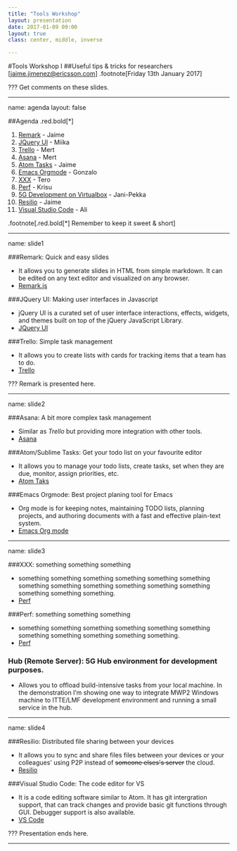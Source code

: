 ```yaml
---
title: "Tools Workshop"
layout: presentation
date: 2017-01-09 09:00
layout: true
class: center, middle, inverse

---
```


#Tools Workshop I
##Useful tips & tricks for researchers
[jaime.jimenez@ericsson.com]
.footnote[Friday 13th January 2017]

???
Get comments on these slides.

---

name: agenda
layout: false

##Agenda .red.bold[*]
1. [Remark](#slide1) - Jaime
1. [JQuery UI](#slide1) - Miika
1. [Trello](#slide1) - Mert
1. [Asana](#slide2) - Mert
1. [Atom Tasks](#slide2) - Jaime
1. [Emacs Orgmode](#slide2) - Gonzalo
1. [XXX](#slide3) - Tero
1. [Perf](#slide3) - Krisu
1. [5G Development on Virtualbox](#slide3) - Jani-Pekka
1. [Resilio](#slide4) - Jaime
1. [Visual Studio Code](#slide4) - Ali

.footnote[.red.bold[*] Remember to keep it sweet & short]

---

name: slide1

###Remark: Quick and easy slides
* It allows you to generate slides in HTML from simple markdown. It can be edited on any text editor and visualized on any browser.
* [Remark.js](https://remarkjs.com)

###JQuery UI: Making user interfaces in Javascript
* jQuery UI is a curated set of user interface interactions, effects, widgets, and themes built on top of the jQuery JavaScript Library.
* [JQuery UI](https://jqueryui.com)


###Trello: Simple task management
* It allows you to create lists with cards for tracking items that a team has to do.
* [Trello](https://trello.com)


???
Remark is presented here.

---

name: slide2

###Asana: A bit more complex task management
* Similar as *Trello* but providing more integration with other tools.
* [Asana](https://link.com)

###Atom/Sublime Tasks: Get your todo list on your favourite editor
* It allows you to manage your todo lists, create tasks, set when they are due, monitor, assign priorities, etc.
* [Atom Taks](https://atom.io/packages/tasks)


###Emacs Orgmode: Best project planing tool for Emacs
* Org mode is for keeping notes, maintaining TODO lists, planning projects, and authoring documents with a fast and effective plain-text system.
* [Emacs Org mode](http://orgmode.org)

---

name: slide3

###XXX: something something something
* something something something something something something something something something something something something something something something.
*  [Perf](https://www.resilio.com)

###Perf: something something something
* something something something something something something something something something something something.
* [Perf](https://www.resilio.com)

### Hub (Remote Server): 5G Hub environment for development purposes.
* Allows you to offload build-intensive tasks from your local machine. In the demonstration I’m showing one way to integrate MWP2 Windows machine to ITTE/LMF development environment and running a small service in the hub.

---

name: slide4

###Resilio: Distributed file sharing between your devices
* It allows you to sync and share files files between your devices or your colleagues' using P2P instead of ~~someone elses's server~~ the cloud.
* [Resilio](https://www.resilio.com)

###Visual Studio Code: The code editor for VS
* It is a code editing software similar to Atom. It has git intergration support, that can track changes and provide basic git functions through GUI. Debugger support is also available.
* [VS Code](https://code.visualstudio.com/)

???
Presentation ends here.

---
